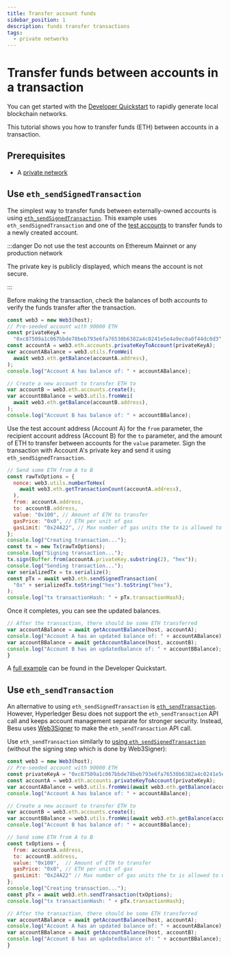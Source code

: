 ```yaml
---
title: Transfer account funds
sidebar_position: 1
description: funds transfer transactions
tags:
  - private networks
---
```


# Transfer funds between accounts in a transaction

You can get started with the [Developer Quickstart](../quickstart.md) to rapidly generate local blockchain networks.

This tutorial shows you how to transfer funds (ETH) between accounts in a transaction.

## Prerequisites

- A [private network](../quickstart.md)

## Use `eth_sendSignedTransaction`

The simplest way to transfer funds between externally-owned accounts is using [`eth_sendSignedTransaction`](https://web3js.readthedocs.io/en/v1.2.11/web3-eth.html#sendsignedtransaction). This example uses `eth_sendSignedTransaction` and one of the [test accounts](../../reference/accounts-for-testing.md) to transfer funds to a newly created account.

:::danger Do not use the test accounts on Ethereum Mainnet or any production network

The private key is publicly displayed, which means the account is not secure.

:::

Before making the transaction, check the balances of both accounts to verify the funds transfer after the transaction.

```js
const web3 = new Web3(host);
// Pre-seeded account with 90000 ETH
const privateKeyA =
  "0xc87509a1c067bbde78beb793e6fa76530b6382a4c0241e5e4a9ec0a0f44dc0d3";
const accountA = web3.eth.accounts.privateKeyToAccount(privateKeyA);
var accountABalance = web3.utils.fromWei(
  await web3.eth.getBalance(accountA.address),
);
console.log("Account A has balance of: " + accountABalance);

// Create a new account to transfer ETH to
var accountB = web3.eth.accounts.create();
var accountBBalance = web3.utils.fromWei(
  await web3.eth.getBalance(accountB.address),
);
console.log("Account B has balance of: " + accountBBalance);
```

Use the test account address (Account A) for the `from` parameter, the recipient account address (Account B) for the `to` parameter, and the amount of ETH to transfer between accounts for the `value` parameter. Sign the transaction with Account A's private key and send it using `eth_sendSignedTransaction`.

```js
// Send some ETH from A to B
const rawTxOptions = {
  nonce: web3.utils.numberToHex(
    await web3.eth.getTransactionCount(accountA.address),
  ),
  from: accountA.address,
  to: accountB.address,
  value: "0x100", // Amount of ETH to transfer
  gasPrice: "0x0", // ETH per unit of gas
  gasLimit: "0x24A22", // Max number of gas units the tx is allowed to use
};
console.log("Creating transaction...");
const tx = new Tx(rawTxOptions);
console.log("Signing transaction...");
tx.sign(Buffer.from(accountA.privateKey.substring(2), "hex"));
console.log("Sending transaction...");
var serializedTx = tx.serialize();
const pTx = await web3.eth.sendSignedTransaction(
  "0x" + serializedTx.toString("hex").toString("hex"),
);
console.log("tx transactionHash: " + pTx.transactionHash);
```

Once it completes, you can see the updated balances.

```js
// After the transaction, there should be some ETH transferred
var accountABalance = await getAccountBalance(host, accountA);
console.log("Account A has an updated balance of: " + accountABalance);
var accountBBalance = await getAccountBalance(host, accountB);
console.log("Account B has an updatedbalance of: " + accountBBalance);
}
```

A [full example](https://github.com/ConsenSys/quorum-dev-quickstart/blob/1e8cc281098923802845cd829ec20c88513c2e1c/files/besu/smart_contracts/privacy/scripts/eth_tx.js) can be found in the Developer Quickstart.

## Use `eth_sendTransaction`

An alternative to using `eth_sendSignedTransaction` is [`eth_sendTransaction`](https://web3js.readthedocs.io/en/v1.2.11/web3-eth.html#sendtransaction). However, Hyperledger Besu does not support the `eth_sendTransaction` API call and keeps account management separate for stronger security. Instead, Besu uses [Web3Signer](https://docs.web3signer.consensys.net/) to make the `eth_sendTransaction` API call.

Use `eth_sendTransaction` similarly to [using `eth_sendSignedTransaction`](#use-eth_sendsignedtransaction) (without the signing step which is done by Web3Signer):

```js
const web3 = new Web3(host);
// Pre-seeded account with 90000 ETH
const privateKeyA = "0xc87509a1c067bbde78beb793e6fa76530b6382a4c0241e5e4a9ec0a0f44dc0d3";
const accountA = web3.eth.accounts.privateKeyToAccount(privateKeyA);
var accountABalance = web3.utils.fromWei(await web3.eth.getBalance(accountA.address));
console.log("Account A has balance of: " + accountABalance);

// Create a new account to transfer ETH to
var accountB = web3.eth.accounts.create();
var accountBBalance = web3.utils.fromWei(await web3.eth.getBalance(accountB.address));
console.log("Account B has balance of: " + accountBBalance);

// Send some ETH from A to B
const txOptions = {
  from: accountA.address,
  to: accountB.address,
  value: "0x100",  // Amount of ETH to transfer
  gasPrice: "0x0", // ETH per unit of gas
  gasLimit: "0x24A22" // Max number of gas units the tx is allowed to use
};
console.log("Creating transaction...");
const pTx = await web3.eth.sendTransaction(txOptions);
console.log("tx transactionHash: " + pTx.transactionHash);

// After the transaction, there should be some ETH transferred
var accountABalance = await getAccountBalance(host, accountA);
console.log("Account A has an updated balance of: " + accountABalance);
var accountBBalance = await getAccountBalance(host, accountB);
console.log("Account B has an updatedbalance of: " + accountBBalance);
}
```
